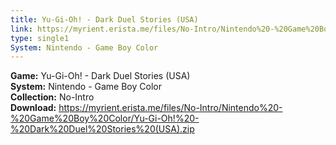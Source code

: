 ```yaml
---
title: Yu-Gi-Oh! - Dark Duel Stories (USA)
link: https://myrient.erista.me/files/No-Intro/Nintendo%20-%20Game%20Boy%20Color/Yu-Gi-Oh!%20-%20Dark%20Duel%20Stories%20(USA).zip
type: single1
System: Nintendo - Game Boy Color
---
```

<b>Game:</b> Yu-Gi-Oh! - Dark Duel Stories (USA)<br>
<b>System:</b> Nintendo - Game Boy Color<br>
<b>Collection:</b> No-Intro<br>
<b>Download:</b> https://myrient.erista.me/files/No-Intro/Nintendo%20-%20Game%20Boy%20Color/Yu-Gi-Oh!%20-%20Dark%20Duel%20Stories%20(USA).zip